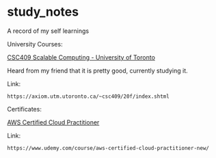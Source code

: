 # study_notes
A record of my self learnings

University Courses:

[CSC409 Scalable Computing - University of Toronto](https://github.com/troyyxk/study_notes/CSC409)

Heard from my friend that it is pretty good, currently studying it.

Link:
```
https://axiom.utm.utoronto.ca/~csc409/20f/index.shtml
```

Certificates:

[AWS Certified Cloud Practitioner](https://github.com/troyyxk/study_notes/AWS_Cloud_Practitioner)

Link:
```
https://www.udemy.com/course/aws-certified-cloud-practitioner-new/
```
